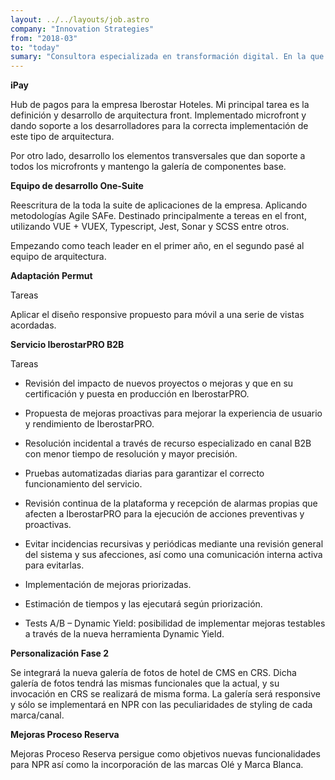 ```yaml
---
layout: ../../layouts/job.astro
company: "Innovation Strategies"
from: "2018-03"
to: "today"
sumary: "Consultora especializada en transformación digital. En la que he aportado mi conocimientos en distintas áreas de la empresa. Asignado a varios clientes he podido aportar mis conocimientos en B2B e integración de servicios, como la amplicación de arquitecturas modernas, para facitar el escalado de aplicaciones"
---
```


**iPay**

Hub de pagos para la empresa Iberostar Hoteles. Mi principal tarea es la definición y desarrollo de arquitectura front. Implementado microfront y dando soporte a los desarrolladores para la correcta implementación de este tipo de arquitectura.

Por otro lado, desarrollo los elementos transversales que dan soporte a todos los microfronts y mantengo la galería de componentes base.

**Equipo de desarrollo One-Suite**

Reescritura de la toda la suite de aplicaciones de la empresa. Aplicando metodologías Agile SAFe. Destinado principalmente a tereas en el front, utilizando VUE + VUEX, Typescript, Jest, Sonar y SCSS entre otros.

Empezando como teach leader en el primer año, en el segundo pasé al equipo de arquitectura.

**Adaptación Permut**

Tareas

Aplicar el diseño responsive propuesto para móvil a una serie de vistas acordadas.

**Servicio IberostarPRO B2B**

Tareas

- Revisión del impacto de nuevos proyectos o mejoras y que en su certificación y puesta en producción en IberostarPRO.

- Propuesta de mejoras proactivas para mejorar la experiencia de usuario y rendimiento de IberostarPRO.

- Resolución incidental a través de recurso especializado en canal B2B con menor tiempo de resolución y mayor precisión.

- Pruebas automatizadas diarias para garantizar el correcto funcionamiento del servicio.

- Revisión continua de la plataforma y recepción de alarmas propias que afecten a IberostarPRO para la ejecución de acciones preventivas y proactivas.

- Evitar incidencias recursivas y periódicas mediante una revisión general del sistema y sus afecciones, así como una comunicación interna activa para evitarlas.

- Implementación de mejoras priorizadas.

- Estimación de tiempos y las ejecutará según priorización.

- Tests A/B – Dynamic Yield: posibilidad de implementar mejoras testables a través de la nueva herramienta Dynamic Yield.

**Personalización Fase 2**

Se integrará la nueva galería de fotos de hotel de CMS en CRS. Dicha galería de fotos tendrá las mismas funcionales que la actual, y su invocación en CRS se realizará de misma forma. La galería será responsive y sólo se implementará en NPR con las peculiaridades de styling de cada marca/canal.

**Mejoras Proceso Reserva**

Mejoras Proceso Reserva persigue como objetivos nuevas funcionalidades para NPR así como la incorporación de las marcas Olé y Marca Blanca.
